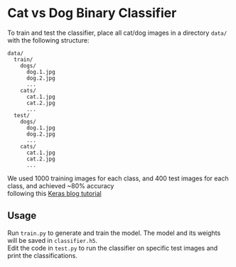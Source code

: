 # Cat vs Dog Binary Classifier
To train and test the classifier, place all cat/dog images in a directory `data/` with the following structure:
```
data/
  train/
    dogs/
      dog.1.jpg
      dog.2.jpg
      ...
    cats/
      cat.1.jpg
      cat.2.jpg
      ...
  test/
    dogs/
      dog.1.jpg
      dog.2.jpg
      ...
    cats/
      cat.1.jpg
      cat.2.jpg
      ...
```

We used 1000 training images for each class, and 400 test images for each class, and achieved ~80% accuracy \
following this [Keras blog tutorial](https://blog.keras.io/building-powerful-image-classification-models-using-very-little-data.html)

## Usage
Run `train.py` to generate and train the model. The model and its weights will be saved in `classifier.h5`. \
Edit the code in `test.py` to run the classifier on specific test images and print the classifications.
